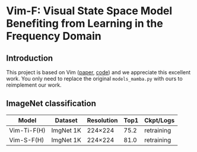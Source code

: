 # Vim-F: Visual State Space Model Benefiting from Learning in the Frequency Domain

## Introduction

This project is based on Vim ([paper](https://arxiv.org/abs/2401.09417), [code](https://github.com/hustvl/Vim)) and we appreciate this excellent work. You only need to replace the original `models_mamba.py` with ours to reimplement our work.


## ImageNet classification

| Model       | Dataset   | Resolution | Top1 | Ckpt/Logs                                                    |
| ----------- | --------- | ---------- | ---- | ------------------------------------------------------------ |
| Vim-Ti-F(H) | ImgNet 1K | 224×224    | 75.2 | retraining                                                   |
| Vim-S-F(H)  | ImgNet 1K | 224×224    | 81.0 | retraining                                                   |

